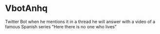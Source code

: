 # VbotAnhq
Twitter Bot when he mentions it in a thread he will answer with a video of a famous Spanish series "Here there is no one who lives"
